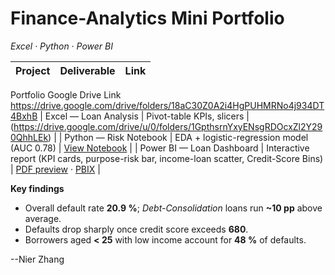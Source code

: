# Finance-Analytics Mini Portfolio  
*Excel · Python · Power BI*

| Project | Deliverable | Link |
|---------|-------------|------|
Portfolio Google Drive Link
https://drive.google.com/drive/folders/18aC30Z0A2i4HgPUHMRNo4j934DT4BxhB
| Excel — Loan Analysis | Pivot-table KPIs, slicers |(https://drive.google.com/drive/u/0/folders/1GpthsrnYxyENsgRDOcxZl2Y290QhhLEk) |
| Python — Risk Notebook | EDA + logistic-regression model (AUC 0.78) | [View Notebook](https://drive.google.com/drive/u/0/folders/1g_g5Z0K5Bvbqp_BholIb75Ou_YQ6XMt8) |
| Power BI — Loan Dashboard | Interactive report (KPI cards, purpose-risk bar, income-loan scatter, Credit-Score Bins) | [PDF preview](https://drive.google.com/drive/u/0/folders/1LQ6K2btVSYdnPWpbkuo535gk4AIpgOCg) · [PBIX](https://drive.google.com/drive/folders/1HtIZGYwadx0wFOuztmaIH-yt2T0njwE-) |

**Key findings**  
- Overall default rate **20.9 %**; *Debt-Consolidation* loans run **~10 pp** above average.  
- Defaults drop sharply once credit score exceeds **680**.  
- Borrowers aged **< 25** with low income account for **48 %** of defaults.


--Nier Zhang